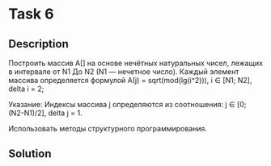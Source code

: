 # Task 6

## Description

Построить массив А\[\] на основе нечётных натуральных чисел, лежащих в интервале от N1 До N2 (N1 — нечетное число). Каждый элемент массива определяется формулой А(j) = sqrt(mod(lg(i^2))), i ∈ \[N1; N2\], delta i = 2;

Указание:
Индексы массива j определяются из соотношения:
j ∈ \[0; (N2-N1)/2\], delta j = 1.

Использовать методы структурного программирования.

## Solution

```C++

```